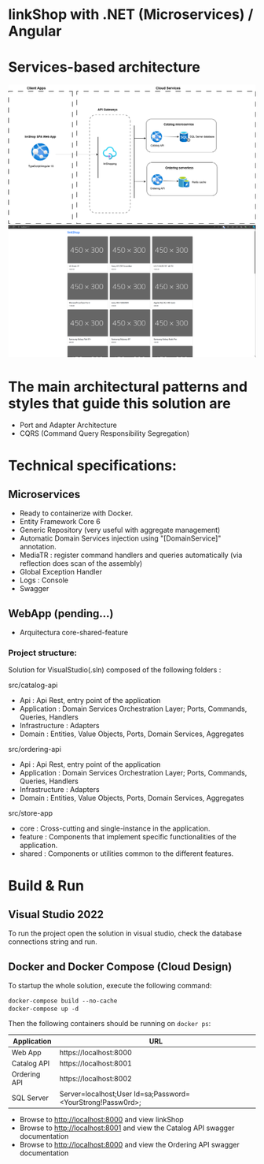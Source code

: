 # linkShop with .NET (Microservices) / Angular

# Services-based architecture
<img src="https://github.com/klmeir/linkShop/blob/master/img/linkshop_architecture.png" />
<img src="https://github.com/klmeir/linkShop/blob/master/img/web-app.png" />

# The main architectural patterns and styles that guide this solution are

- Port and Adapter Architecture
- CQRS (Command Query Responsibility Segregation)

# Technical specifications:

## Microservices
- Ready to containerize with Docker.
- Entity Framework Core 6
- Generic Repository (very useful with aggregate management)
- Automatic Domain Services injection using "[DomainService]" annotation.
- MediaTR : register command handlers and queries automatically (via reflection does scan of the assembly)
- Global Exception Handler
- Logs : Console
- Swagger

## WebApp (pending...)
- Arquitectura core-shared-feature
  
### Project structure:

Solution for VisualStudio(.sln) composed of the following folders :

src/catalog-api
- Api : Api Rest, entry point of the application
- Application : Domain Services Orchestration Layer; Ports, Commands, Queries, Handlers
- Infrastructure : Adapters
- Domain : Entities, Value Objects, Ports, Domain Services, Aggregates

src/ordering-api
- Api : Api Rest, entry point of the application
- Application : Domain Services Orchestration Layer; Ports, Commands, Queries, Handlers
- Infrastructure : Adapters
- Domain : Entities, Value Objects, Ports, Domain Services, Aggregates

src/store-app
- core : Cross-cutting and single-instance in the application.
- feature : Components that implement specific functionalities of the application.
- shared : Components or utilities common to the different features.

# Build & Run

## Visual Studio 2022

To run the project open the solution in visual studio, check the database connections string and run.

## Docker and Docker Compose (Cloud Design)
To startup the whole solution, execute the following command:

```
docker-compose build --no-cache
docker-compose up -d
```

Then the following containers should be running on `docker ps`:

| Application      | URL                                                                                |
| ---------------- | ---------------------------------------------------------------------------------- |
| Web App          | https://localhost:8000                                                           |
| Catalog API      | https://localhost:8001                                                             |
| Ordering API     | https://localhost:8002                                                             |
| SQL Server       | Server=localhost;User Id=sa;Password=<YourStrong!Passw0rd>;                        |


- Browse to [http://localhost:8000](http://localhost:8000) and view linkShop
- Browse to [http://localhost:8001](http://localhost:8001) and view the Catalog API  swagger documentation
- Browse to [http://localhost:8000](http://localhost:8000) and view the Ordering API swagger documentation


